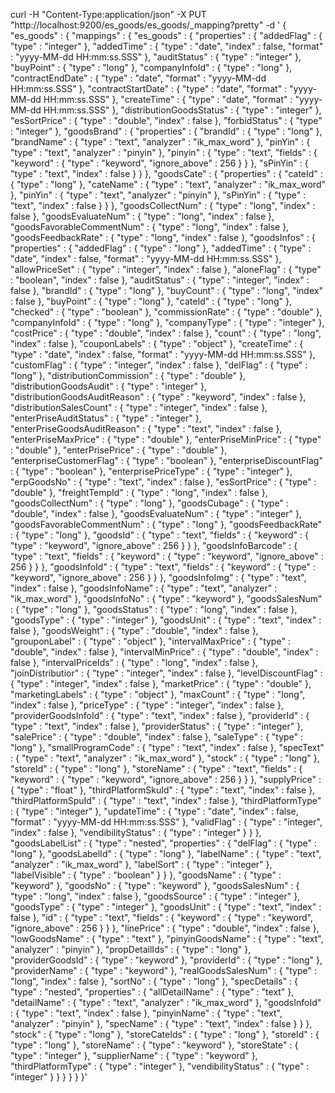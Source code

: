 curl -H "Content-Type:application/json" -X PUT "http://localhost:9200/es_goods/es_goods/_mapping?pretty" -d '
{
  "es_goods" : {
    "mappings" : {
      "es_goods" : {
        "properties" : {
          "addedFlag" : {
            "type" : "integer"
          },
          "addedTime" : {
            "type" : "date",
            "index" : false,
            "format" : "yyyy-MM-dd HH:mm:ss.SSS"
          },
          "auditStatus" : {
            "type" : "integer"
          },
          "buyPoint" : {
            "type" : "long"
          },
          "companyInfoId" : {
            "type" : "long"
          },
          "contractEndDate" : {
            "type" : "date",
            "format" : "yyyy-MM-dd HH:mm:ss.SSS"
          },
          "contractStartDate" : {
            "type" : "date",
            "format" : "yyyy-MM-dd HH:mm:ss.SSS"
          },
          "createTime" : {
            "type" : "date",
            "format" : "yyyy-MM-dd HH:mm:ss.SSS"
          },
          "distributionGoodsStatus" : {
            "type" : "integer"
          },
          "esSortPrice" : {
            "type" : "double",
            "index" : false
          },
          "forbidStatus" : {
            "type" : "integer"
          },
          "goodsBrand" : {
            "properties" : {
              "brandId" : {
                "type" : "long"
              },
              "brandName" : {
                "type" : "text",
                "analyzer" : "ik_max_word"
              },
              "pinYin" : {
                "type" : "text",
                "analyzer" : "pinyin"
              },
              "pinyin" : {
                "type" : "text",
                "fields" : {
                  "keyword" : {
                    "type" : "keyword",
                    "ignore_above" : 256
                  }
                }
              },
              "sPinYin" : {
                "type" : "text",
                "index" : false
              }
            }
          },
          "goodsCate" : {
            "properties" : {
              "cateId" : {
                "type" : "long"
              },
              "cateName" : {
                "type" : "text",
                "analyzer" : "ik_max_word"
              },
              "pinYin" : {
                "type" : "text",
                "analyzer" : "pinyin"
              },
              "sPinYin" : {
                "type" : "text",
                "index" : false
              }
            }
          },
          "goodsCollectNum" : {
            "type" : "long",
            "index" : false
          },
          "goodsEvaluateNum" : {
            "type" : "long",
            "index" : false
          },
          "goodsFavorableCommentNum" : {
            "type" : "long",
            "index" : false
          },
          "goodsFeedbackRate" : {
            "type" : "long",
            "index" : false
          },
          "goodsInfos" : {
            "properties" : {
              "addedFlag" : {
                "type" : "long"
              },
              "addedTime" : {
                "type" : "date",
                "index" : false,
                "format" : "yyyy-MM-dd HH:mm:ss.SSS"
              },
              "allowPriceSet" : {
                "type" : "integer",
                "index" : false
              },
              "aloneFlag" : {
                "type" : "boolean",
                "index" : false
              },
              "auditStatus" : {
                "type" : "integer",
                "index" : false
              },
              "brandId" : {
                "type" : "long"
              },
              "buyCount" : {
                "type" : "long",
                "index" : false
              },
              "buyPoint" : {
                "type" : "long"
              },
              "cateId" : {
                "type" : "long"
              },
              "checked" : {
                "type" : "boolean"
              },
              "commissionRate" : {
                "type" : "double"
              },
              "companyInfoId" : {
                "type" : "long"
              },
              "companyType" : {
                "type" : "integer"
              },
              "costPrice" : {
                "type" : "double",
                "index" : false
              },
              "count" : {
                "type" : "long",
                "index" : false
              },
              "couponLabels" : {
                "type" : "object"
              },
              "createTime" : {
                "type" : "date",
                "index" : false,
                "format" : "yyyy-MM-dd HH:mm:ss.SSS"
              },
              "customFlag" : {
                "type" : "integer",
                "index" : false
              },
              "delFlag" : {
                "type" : "long"
              },
              "distributionCommission" : {
                "type" : "double"
              },
              "distributionGoodsAudit" : {
                "type" : "integer"
              },
              "distributionGoodsAuditReason" : {
                "type" : "keyword",
                "index" : false
              },
              "distributionSalesCount" : {
                "type" : "integer",
                "index" : false
              },
              "enterPriseAuditStatus" : {
                "type" : "integer"
              },
              "enterPriseGoodsAuditReason" : {
                "type" : "text",
                "index" : false
              },
              "enterPriseMaxPrice" : {
                "type" : "double"
              },
              "enterPriseMinPrice" : {
                "type" : "double"
              },
              "enterPrisePrice" : {
                "type" : "double"
              },
              "enterpriseCustomerFlag" : {
                "type" : "boolean"
              },
              "enterpriseDiscountFlag" : {
                "type" : "boolean"
              },
              "enterprisePriceType" : {
                "type" : "integer"
              },
              "erpGoodsNo" : {
                "type" : "text",
                "index" : false
              },
              "esSortPrice" : {
                "type" : "double"
              },
              "freightTempId" : {
                "type" : "long",
                "index" : false
              },
              "goodsCollectNum" : {
                "type" : "long"
              },
              "goodsCubage" : {
                "type" : "double",
                "index" : false
              },
              "goodsEvaluateNum" : {
                "type" : "integer"
              },
              "goodsFavorableCommentNum" : {
                "type" : "long"
              },
              "goodsFeedbackRate" : {
                "type" : "long"
              },
              "goodsId" : {
                "type" : "text",
                "fields" : {
                  "keyword" : {
                    "type" : "keyword",
                    "ignore_above" : 256
                  }
                }
              },
              "goodsInfoBarcode" : {
                "type" : "text",
                "fields" : {
                  "keyword" : {
                    "type" : "keyword",
                    "ignore_above" : 256
                  }
                }
              },
              "goodsInfoId" : {
                "type" : "text",
                "fields" : {
                  "keyword" : {
                    "type" : "keyword",
                    "ignore_above" : 256
                  }
                }
              },
              "goodsInfoImg" : {
                "type" : "text",
                "index" : false
              },
              "goodsInfoName" : {
                "type" : "text",
                "analyzer" : "ik_max_word"
              },
              "goodsInfoNo" : {
                "type" : "keyword"
              },
              "goodsSalesNum" : {
                "type" : "long"
              },
              "goodsStatus" : {
                "type" : "long",
                "index" : false
              },
              "goodsType" : {
                "type" : "integer"
              },
              "goodsUnit" : {
                "type" : "text",
                "index" : false
              },
              "goodsWeight" : {
                "type" : "double",
                "index" : false
              },
              "grouponLabel" : {
                "type" : "object"
              },
              "intervalMaxPrice" : {
                "type" : "double",
                "index" : false
              },
              "intervalMinPrice" : {
                "type" : "double",
                "index" : false
              },
              "intervalPriceIds" : {
                "type" : "long",
                "index" : false
              },
              "joinDistributior" : {
                "type" : "integer",
                "index" : false
              },
              "levelDiscountFlag" : {
                "type" : "integer",
                "index" : false
              },
              "marketPrice" : {
                "type" : "double"
              },
              "marketingLabels" : {
                "type" : "object"
              },
              "maxCount" : {
                "type" : "long",
                "index" : false
              },
              "priceType" : {
                "type" : "integer",
                "index" : false
              },
              "providerGoodsInfoId" : {
                "type" : "text",
                "index" : false
              },
              "providerId" : {
                "type" : "text",
                "index" : false
              },
              "providerStatus" : {
                "type" : "integer"
              },
              "salePrice" : {
                "type" : "double",
                "index" : false
              },
              "saleType" : {
                "type" : "long"
              },
              "smallProgramCode" : {
                "type" : "text",
                "index" : false
              },
              "specText" : {
                "type" : "text",
                "analyzer" : "ik_max_word"
              },
              "stock" : {
                "type" : "long"
              },
              "storeId" : {
                "type" : "long"
              },
              "storeName" : {
                "type" : "text",
                "fields" : {
                  "keyword" : {
                    "type" : "keyword",
                    "ignore_above" : 256
                  }
                }
              },
              "supplyPrice" : {
                "type" : "float"
              },
              "thirdPlatformSkuId" : {
                "type" : "text",
                "index" : false
              },
              "thirdPlatformSpuId" : {
                "type" : "text",
                "index" : false
              },
              "thirdPlatformType" : {
                "type" : "integer"
              },
              "updateTime" : {
                "type" : "date",
                "index" : false,
                "format" : "yyyy-MM-dd HH:mm:ss.SSS"
              },
              "validFlag" : {
                "type" : "integer",
                "index" : false
              },
              "vendibilityStatus" : {
                "type" : "integer"
              }
            }
          },
          "goodsLabelList" : {
            "type" : "nested",
            "properties" : {
              "delFlag" : {
                "type" : "long"
              },
              "goodsLabelId" : {
                "type" : "long"
              },
              "labelName" : {
                "type" : "text",
                "analyzer" : "ik_max_word"
              },
              "labelSort" : {
                "type" : "integer"
              },
              "labelVisible" : {
                "type" : "boolean"
              }
            }
          },
          "goodsName" : {
            "type" : "keyword"
          },
          "goodsNo" : {
            "type" : "keyword"
          },
          "goodsSalesNum" : {
            "type" : "long",
            "index" : false
          },
          "goodsSource" : {
            "type" : "integer"
          },
          "goodsType" : {
            "type" : "integer"
          },
          "goodsUnit" : {
            "type" : "text",
            "index" : false
          },
          "id" : {
            "type" : "text",
            "fields" : {
              "keyword" : {
                "type" : "keyword",
                "ignore_above" : 256
              }
            }
          },
          "linePrice" : {
            "type" : "double",
            "index" : false
          },
          "lowGoodsName" : {
            "type" : "text"
          },
          "pinyinGoodsName" : {
            "type" : "text",
            "analyzer" : "pinyin"
          },
          "propDetailIds" : {
            "type" : "long"
          },
          "providerGoodsId" : {
            "type" : "keyword"
          },
          "providerId" : {
            "type" : "long"
          },
          "providerName" : {
            "type" : "keyword"
          },
          "realGoodsSalesNum" : {
            "type" : "long",
            "index" : false
          },
          "sortNo" : {
            "type" : "long"
          },
          "specDetails" : {
            "type" : "nested",
            "properties" : {
              "allDetailName" : {
                "type" : "text"
              },
              "detailName" : {
                "type" : "text",
                "analyzer" : "ik_max_word"
              },
              "goodsInfoId" : {
                "type" : "text",
                "index" : false
              },
              "pinyinName" : {
                "type" : "text",
                "analyzer" : "pinyin"
              },
              "specName" : {
                "type" : "text",
                "index" : false
              }
            }
          },
          "stock" : {
            "type" : "long"
          },
          "storeCateIds" : {
            "type" : "long"
          },
          "storeId" : {
            "type" : "long"
          },
          "storeName" : {
            "type" : "keyword"
          },
          "storeState" : {
            "type" : "integer"
          },
          "supplierName" : {
            "type" : "keyword"
          },
          "thirdPlatformType" : {
            "type" : "integer"
          },
          "vendibilityStatus" : {
            "type" : "integer"
          }
        }
      }
    }
  }
}'